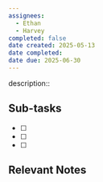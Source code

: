 ```yaml
---
assignees:
  - Ethan
  - Harvey
completed: false
date created: 2025-05-13
date completed: 
date due: 2025-06-30
---
```


description::<br>

## Sub-tasks

 - [ ] 
 - [ ] 
 - [ ] 

## Relevant Notes

